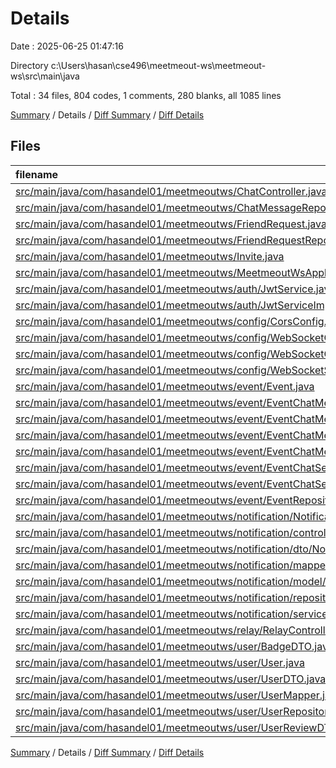 # Details

Date : 2025-06-25 01:47:16

Directory c:\\Users\\hasan\\cse496\\meetmeout-ws\\meetmeout-ws\\src\\main\\java

Total : 34 files,  804 codes, 1 comments, 280 blanks, all 1085 lines

[Summary](results.md) / Details / [Diff Summary](diff.md) / [Diff Details](diff-details.md)

## Files
| filename | language | code | comment | blank | total |
| :--- | :--- | ---: | ---: | ---: | ---: |
| [src/main/java/com/hasandel01/meetmeoutws/ChatController.java](/src/main/java/com/hasandel01/meetmeoutws/ChatController.java) | Java | 20 | 0 | 9 | 29 |
| [src/main/java/com/hasandel01/meetmeoutws/ChatMessageRepository.java](/src/main/java/com/hasandel01/meetmeoutws/ChatMessageRepository.java) | Java | 10 | 0 | 5 | 15 |
| [src/main/java/com/hasandel01/meetmeoutws/FriendRequest.java](/src/main/java/com/hasandel01/meetmeoutws/FriendRequest.java) | Java | 32 | 0 | 12 | 44 |
| [src/main/java/com/hasandel01/meetmeoutws/FriendRequestRepository.java](/src/main/java/com/hasandel01/meetmeoutws/FriendRequestRepository.java) | Java | 22 | 0 | 5 | 27 |
| [src/main/java/com/hasandel01/meetmeoutws/Invite.java](/src/main/java/com/hasandel01/meetmeoutws/Invite.java) | Java | 26 | 0 | 9 | 35 |
| [src/main/java/com/hasandel01/meetmeoutws/MeetmeoutWsApplication.java](/src/main/java/com/hasandel01/meetmeoutws/MeetmeoutWsApplication.java) | Java | 9 | 0 | 5 | 14 |
| [src/main/java/com/hasandel01/meetmeoutws/auth/JwtService.java](/src/main/java/com/hasandel01/meetmeoutws/auth/JwtService.java) | Java | 11 | 0 | 8 | 19 |
| [src/main/java/com/hasandel01/meetmeoutws/auth/JwtServiceImpl.java](/src/main/java/com/hasandel01/meetmeoutws/auth/JwtServiceImpl.java) | Java | 54 | 0 | 19 | 73 |
| [src/main/java/com/hasandel01/meetmeoutws/config/CorsConfig.java](/src/main/java/com/hasandel01/meetmeoutws/config/CorsConfig.java) | Java | 23 | 0 | 5 | 28 |
| [src/main/java/com/hasandel01/meetmeoutws/config/WebSocketConfig.java](/src/main/java/com/hasandel01/meetmeoutws/config/WebSocketConfig.java) | Java | 49 | 0 | 10 | 59 |
| [src/main/java/com/hasandel01/meetmeoutws/config/WebSocketCookieController.java](/src/main/java/com/hasandel01/meetmeoutws/config/WebSocketCookieController.java) | Java | 39 | 0 | 10 | 49 |
| [src/main/java/com/hasandel01/meetmeoutws/config/WebSocketSecurityInterceptor.java](/src/main/java/com/hasandel01/meetmeoutws/config/WebSocketSecurityInterceptor.java) | Java | 58 | 1 | 15 | 74 |
| [src/main/java/com/hasandel01/meetmeoutws/event/Event.java](/src/main/java/com/hasandel01/meetmeoutws/event/Event.java) | Java | 43 | 0 | 14 | 57 |
| [src/main/java/com/hasandel01/meetmeoutws/event/EventChatMessage.java](/src/main/java/com/hasandel01/meetmeoutws/event/EventChatMessage.java) | Java | 27 | 0 | 11 | 38 |
| [src/main/java/com/hasandel01/meetmeoutws/event/EventChatMessageDTO.java](/src/main/java/com/hasandel01/meetmeoutws/event/EventChatMessageDTO.java) | Java | 7 | 0 | 7 | 14 |
| [src/main/java/com/hasandel01/meetmeoutws/event/EventChatMessageMapper.java](/src/main/java/com/hasandel01/meetmeoutws/event/EventChatMessageMapper.java) | Java | 11 | 0 | 7 | 18 |
| [src/main/java/com/hasandel01/meetmeoutws/event/EventChatMessageRepository.java](/src/main/java/com/hasandel01/meetmeoutws/event/EventChatMessageRepository.java) | Java | 8 | 0 | 4 | 12 |
| [src/main/java/com/hasandel01/meetmeoutws/event/EventChatService.java](/src/main/java/com/hasandel01/meetmeoutws/event/EventChatService.java) | Java | 4 | 0 | 2 | 6 |
| [src/main/java/com/hasandel01/meetmeoutws/event/EventChatServiceImpl.java](/src/main/java/com/hasandel01/meetmeoutws/event/EventChatServiceImpl.java) | Java | 34 | 0 | 14 | 48 |
| [src/main/java/com/hasandel01/meetmeoutws/event/EventRepository.java](/src/main/java/com/hasandel01/meetmeoutws/event/EventRepository.java) | Java | 6 | 0 | 4 | 10 |
| [src/main/java/com/hasandel01/meetmeoutws/notification/NotificationType.java](/src/main/java/com/hasandel01/meetmeoutws/notification/NotificationType.java) | Java | 15 | 0 | 2 | 17 |
| [src/main/java/com/hasandel01/meetmeoutws/notification/controller/NotificationController.java](/src/main/java/com/hasandel01/meetmeoutws/notification/controller/NotificationController.java) | Java | 19 | 0 | 7 | 26 |
| [src/main/java/com/hasandel01/meetmeoutws/notification/dto/NotificationDTO.java](/src/main/java/com/hasandel01/meetmeoutws/notification/dto/NotificationDTO.java) | Java | 16 | 0 | 4 | 20 |
| [src/main/java/com/hasandel01/meetmeoutws/notification/mapper/NotificationMapper.java](/src/main/java/com/hasandel01/meetmeoutws/notification/mapper/NotificationMapper.java) | Java | 29 | 0 | 7 | 36 |
| [src/main/java/com/hasandel01/meetmeoutws/notification/model/Notification.java](/src/main/java/com/hasandel01/meetmeoutws/notification/model/Notification.java) | Java | 32 | 0 | 15 | 47 |
| [src/main/java/com/hasandel01/meetmeoutws/notification/repository/NotificationRepository.java](/src/main/java/com/hasandel01/meetmeoutws/notification/repository/NotificationRepository.java) | Java | 7 | 0 | 3 | 10 |
| [src/main/java/com/hasandel01/meetmeoutws/notification/service/NotificationService.java](/src/main/java/com/hasandel01/meetmeoutws/notification/service/NotificationService.java) | Java | 19 | 0 | 8 | 27 |
| [src/main/java/com/hasandel01/meetmeoutws/relay/RelayController.java](/src/main/java/com/hasandel01/meetmeoutws/relay/RelayController.java) | Java | 24 | 0 | 6 | 30 |
| [src/main/java/com/hasandel01/meetmeoutws/user/BadgeDTO.java](/src/main/java/com/hasandel01/meetmeoutws/user/BadgeDTO.java) | Java | 12 | 0 | 4 | 16 |
| [src/main/java/com/hasandel01/meetmeoutws/user/User.java](/src/main/java/com/hasandel01/meetmeoutws/user/User.java) | Java | 49 | 0 | 22 | 71 |
| [src/main/java/com/hasandel01/meetmeoutws/user/UserDTO.java](/src/main/java/com/hasandel01/meetmeoutws/user/UserDTO.java) | Java | 21 | 0 | 4 | 25 |
| [src/main/java/com/hasandel01/meetmeoutws/user/UserMapper.java](/src/main/java/com/hasandel01/meetmeoutws/user/UserMapper.java) | Java | 48 | 0 | 12 | 60 |
| [src/main/java/com/hasandel01/meetmeoutws/user/UserRepository.java](/src/main/java/com/hasandel01/meetmeoutws/user/UserRepository.java) | Java | 6 | 0 | 6 | 12 |
| [src/main/java/com/hasandel01/meetmeoutws/user/UserReviewDTO.java](/src/main/java/com/hasandel01/meetmeoutws/user/UserReviewDTO.java) | Java | 14 | 0 | 5 | 19 |

[Summary](results.md) / Details / [Diff Summary](diff.md) / [Diff Details](diff-details.md)